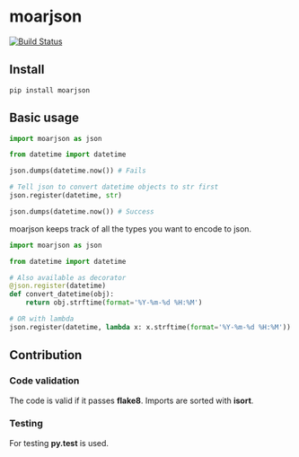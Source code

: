 moarjson
========

[![Build Status](https://travis-ci.org/bulv1ne/moarjson.png?branch=master)](https://travis-ci.org/bulv1ne/moarjson)

Install
-------

```
pip install moarjson
```

Basic usage
-----------

```python
import moarjson as json

from datetime import datetime

json.dumps(datetime.now()) # Fails

# Tell json to convert datetime objects to str first
json.register(datetime, str)

json.dumps(datetime.now()) # Success
```

moarjson keeps track of all the types you want to encode to json.

```python
import moarjson as json

from datetime import datetime

# Also available as decorator
@json.register(datetime)
def convert_datetime(obj):
    return obj.strftime(format='%Y-%m-%d %H:%M')

# OR with lambda
json.register(datetime, lambda x: x.strftime(format='%Y-%m-%d %H:%M'))
```

Contribution
------------

### Code validation

The code is valid if it passes **flake8**.
Imports are sorted with **isort**.

### Testing

For testing **py.test** is used.
